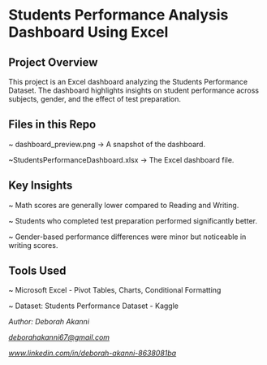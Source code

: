 # Students Performance Analysis Dashboard Using Excel
 
## Project Overview
This project is an Excel dashboard analyzing the Students Performance Dataset.
The dashboard highlights insights on student performance across subjects, gender, and the effect of test preparation.

## Files in this Repo

~ dashboard_preview.png → A snapshot of the dashboard.

~StudentsPerformanceDashboard.xlsx → The Excel dashboard file.

## Key Insights

~ Math scores are generally lower compared to Reading and Writing.

~ Students who completed test preparation performed significantly better.

~ Gender-based performance differences were minor but noticeable in writing scores.

## Tools Used

~ Microsoft Excel - Pivot Tables, Charts, Conditional Formatting

~ Dataset: Students Performance Dataset - Kaggle

*Author: Deborah Akanni*

*deborahakanni67@gmail.com*

*www.linkedin.com/in/deborah-akanni-8638081ba*
